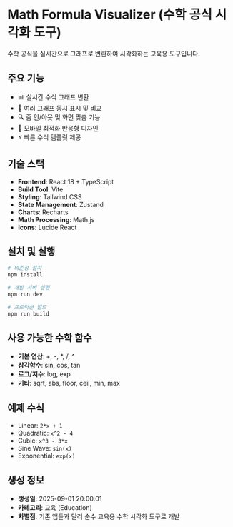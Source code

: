 # Math Formula Visualizer (수학 공식 시각화 도구)

수학 공식을 실시간으로 그래프로 변환하여 시각화하는 교육용 도구입니다.

## 주요 기능

- 📊 실시간 수식 그래프 변환
- 🎨 여러 그래프 동시 표시 및 비교
- 🔍 줌 인/아웃 및 화면 맞춤 기능
- 📱 모바일 최적화 반응형 디자인
- ⚡ 빠른 수식 템플릿 제공

## 기술 스택

- **Frontend**: React 18 + TypeScript
- **Build Tool**: Vite
- **Styling**: Tailwind CSS
- **State Management**: Zustand
- **Charts**: Recharts
- **Math Processing**: Math.js
- **Icons**: Lucide React

## 설치 및 실행

```bash
# 의존성 설치
npm install

# 개발 서버 실행
npm run dev

# 프로덕션 빌드
npm run build
```

## 사용 가능한 수학 함수

- **기본 연산**: +, -, *, /, ^
- **삼각함수**: sin, cos, tan
- **로그/지수**: log, exp
- **기타**: sqrt, abs, floor, ceil, min, max

## 예제 수식

- Linear: `2*x + 1`
- Quadratic: `x^2 - 4`
- Cubic: `x^3 - 3*x`
- Sine Wave: `sin(x)`
- Exponential: `exp(x)`

## 생성 정보

- **생성일**: 2025-09-01 20:00:01
- **카테고리**: 교육 (Education)
- **차별점**: 기존 앱들과 달리 순수 교육용 수학 시각화 도구로 개발